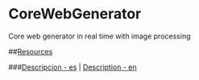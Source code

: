 # CoreWebGenerator
Core web generator in real time with image processing

##[Resources](resources.md)

###[Descripcion - es](docs/descripcion.md) | [Description - en](docs/description.md)